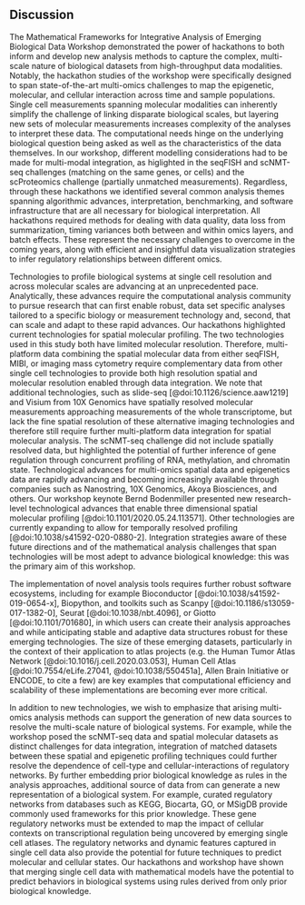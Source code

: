 ## Discussion

The Mathematical Frameworks for Integrative Analysis of Emerging Biological Data Workshop demonstrated the power of hackathons to both inform and develop new analysis methods to capture the complex, multi-scale nature of biological datasets from high-throughput data modalities. Notably, the hackathon studies of the workshop were specifically designed to span state-of-the-art multi-omics challenges to map the epigenetic, molecular, and cellular interaction across time and sample populations. Single cell measurements spanning molecular modalities can inherently simplify the challenge of linking disparate biological scales, but layering new sets of molecular measurements increases complexity of the analyses to interpret these data. The computational needs hinge on the underlying biological question being asked as well as the characteristics of the data themselves. In our workshop, different modelling considerations had to be made for multi-modal integration, as higlighted in the seqFISH and scNMT-seq challenges (matching on the same genes, or cells) and the scProteomics challenge (partially unmatched measurements). Regardless, through these hackathons we identified several common analysis themes spanning algorithmic advances, interpretation, benchmarking, and software infrastructure that are all necessary for biological interpretation. All hackathons required methods for dealing with data quality, data loss from summarization, timing variances both between and within omics layers, and batch effects. These represent the necessary challenges to overcome in the coming years, along with efficient and insightful data visualization strategies to infer regulatory relationships between different omics.

Technologies to profile biological systems at single cell resolution and across molecular scales are advancing at an unprecedented pace. Analytically, these advances require the computational analysis community to pursue research that can first enable robust, data set specific analyses tailored to a specific biology or measurement technology and, second, that can scale and adapt to these rapid advances. Our hackathons highlighted current technologies for spatial molecular profiling. The two technologies used in this study both have limited molecular resolution. Therefore, multi-platform data combining the spatial molecular data from either seqFISH, MIBI, or imaging mass cytometry require complementary data from other single cell technologies to provide both high resolution spatial and molecular resolution enabled through data integration. We note that additional technologies, such as slide-seq [@doi:10.1126/science.aaw1219] and Visium from 10X Genomics  have spatially resolved molecular measurements approaching measurements of the whole transcriptome, but lack the fine spatial resolution of these alternative imaging technologies and therefore still require further multi-platform data integration for spatial molecular analysis. 
The scNMT-seq challenge did not include spatially resolved data, but highlighted the potential of further inference of gene regulation through concurrent profiling of RNA, methylation, and chromatin state. Technological advances for multi-omics spatial data and epigenetics data are rapidly advancing and becoming increasingly  available through companies such as Nanostring, 10X Genomics, Akoya Biosciences, and others. Our workshop keynote Bernd Bodenmiller presented new research-level technological advances that enable three dimensional spatial molecular profiling [@doi:10.1101/2020.05.24.113571]. Other technologies are currently expanding to allow for temporally resolved profiling [@doi:10.1038/s41592-020-0880-2]. Integration strategies aware of these future directions and of the mathematical analysis challenges that span technologies will be most adept to advance biological knowledge: this was the primary aim of this workshop. 

The implementation of novel analysis tools requires further robust software ecosystems, including for example Bioconductor [@doi:10.1038/s41592-019-0654-x], Biopython, and toolkits such as Scanpy [@doi:10.1186/s13059-017-1382-0], Seurat [@doi:10.1038/nbt.4096], or Giotto [@doi:10.1101/701680], in which users can create their analysis approaches and while anticipating stable and adaptive data structures robust for these emerging technologies. The size of these emerging datasets, particularly in the context of their application to atlas projects (e.g. the Human Tumor Atlas Network [@doi:10.1016/j.cell.2020.03.053], Human Cell Atlas [@doi:10.7554/eLife.27041, @doi:10.1038/550451a], Allen Brain Initiative or ENCODE, to cite a few) are key examples that computational efficiency and scalability of these implementations are becoming ever more critical.
<!--are there others or citations I should be using for this?--!> 

In addition to new technologies, we wish to emphasize that arising multi-omics analysis methods can  support the generation of new data sources to resolve the multi-scale nature of biological systems. For example, while the workshop posed the scNMT-seq data and spatial molecular datasets as distinct challenges for data integration, integration of matched datasets between these spatial and epigenetic profiling techniques could further resolve the dependence of cell-type and cellular-interactions of regulatory networks. By further embedding prior biological knowledge as rules in the analysis approaches, additional source of data from can generate a new representation of a biological system. For example, curated regulatory networks from databases such as KEGG, Biocarta, GO, or MSigDB 
<!-- are there more resources and add citations--!> provide commonly used frameworks for this prior knowledge. These gene regulatory networks must be  extended to map the impact of cellular contexts on transcriptional regulation being uncovered by emerging single cell atlases. The regulatory networks and dynamic features captured in single cell data also provide the potential for future techniques to predict molecular and cellular states. Our hackathons and workshop have shown that merging single cell data with mathematical models have the potential to predict behaviors in biological systems using rules derived from only prior biological knowledge. 
